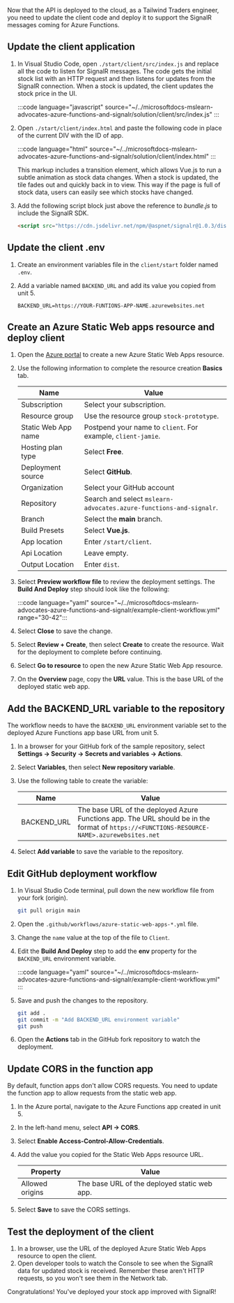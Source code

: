 Now that the API is deployed to the cloud, as a Tailwind Traders engineer, you need to update the client code and deploy it to support the SignalR messages coming for Azure Functions.

## Update the client application

1. In Visual Studio Code, open `./start/client/src/index.js` and replace all the code to listen for SignalR messages. The code gets the initial stock list with an HTTP request and then listens for updates from the SignalR connection. When a stock is updated, the client updates the stock price in the UI.
    
    :::code language="javascript" source="~/../microsoftdocs-mslearn-advocates-azure-functions-and-signalr/solution/client/src/index.js" :::

1. Open `./start/client/index.html` and paste the following code in place of the current DIV with the ID of app.

    :::code language="html" source="~/../microsoftdocs-mslearn-advocates-azure-functions-and-signalr/solution/client/index.html" :::
    
    This markup includes a transition element, which allows Vue.js to run a subtle animation as stock data changes. When a stock is updated, the tile fades out and quickly back in to view. This way if the page is full of stock data, users can easily see which stocks have changed.

1. Add the following script block just above the reference to *bundle.js* to include the SignalR SDK.

    ```html
    <script src="https://cdn.jsdelivr.net/npm/@aspnet/signalr@1.0.3/dist/browser/signalr.js"></script>
    ```

## Update the client .env 

1. Create an environment variables file in the `client/start` folder named `.env`.
1. Add a variable named `BACKEND_URL` and add its value you copied from unit 5.

    ```console
    BACKEND_URL=https://YOUR-FUNTIONS-APP-NAME.azurewebsites.net
    ```
## Create an Azure Static Web apps resource and deploy client

1. Open the [Azure portal](https://portal.azure.com/#create/Microsoft.FunctionApp) to create a new Azure Static Web Apps resource.
1. Use the following information to complete the resource creation **Basics** tab.

    | Name                                   | Value                          |
    | -------------------------------------- | ------------------------------ |
    | Subscription                            | Select your subscription.|
    | Resource group                         | Use the resource group `stock-prototype`.|
    | Static Web App name                      | Postpend your name to `client`. For example, `client-jamie`.|
    | Hosting plan type                       | Select **Free**.                       |
    | Deployment source                       | Select **GitHub**.                       |    
    | Organization                        | Select your GitHub account|
    | Repository    |  Search and select `mslearn-advocates.azure-functions-and-signalr`. |
    | Branch            | Select the **main** branch.                    |
    | Build Presets| Select **Vue.js**.|
    | App location | Enter `/start/client`.|
    | Api Location | Leave empty.|
    | Output Location | Enter `dist`.|

1. Select **Preview workflow file** to review the deployment settings. The **Build And Deploy** step should look like the following: 

    :::code language="yaml" source="~/../microsoftdocs-mslearn-advocates-azure-functions-and-signalr/example-client-workflow.yml" range="30-42":::

1. Select **Close** to save the change. 

1. Select **Review + Create**, then select **Create** to create the resource. Wait for the deployment to complete before continuing.
1. Select **Go to resource** to open the new Azure Static Web App resource.
1. On the **Overview** page, copy the **URL** value. This is the base URL of the deployed static web app. 

## Add the BACKEND_URL variable to the repository

The workflow needs to have the `BACKEND_URL` environment variable set to the deployed Azure Functions app base URL from unit 5.

1. In a browser for your GitHub fork of the sample repository, select **Settings -> Security -> Secrets and variables -> Actions**.
1. Select **Variables**, then select **New repository variable**. 
1. Use the following table to create the variable:

    |Name|Value|
    |---|---|
    |BACKEND_URL|The base URL of the deployed Azure Functions app. The URL should be in the format of `https://<FUNCTIONS-RESOURCE-NAME>.azurewebsites.net`|

1. Select **Add variable** to save the variable to the repository.

## Edit GitHub deployment workflow

1. In Visual Studio Code terminal, pull down the new workflow file from your fork (origin). 

    ```bash
    git pull origin main
    ```

1. Open the `.github/workflows/azure-static-web-apps-*.yml` file. 
1. Change the `name` value at the top of the file to `Client`.
1. Edit the **Build And Deploy** step to add the **env** property for the `BACKEND_URL` environment variable. 

    :::code language="yaml" source="~/../microsoftdocs-mslearn-advocates-azure-functions-and-signalr/example-client-workflow.yml" :::


1. Save and push the changes to the repository.

    ```bash
    git add .
    git commit -m "Add BACKEND_URL environment variable"
    git push
    ```

1. Open the **Actions** tab in the GitHub fork repository to watch the deployment. 

## Update CORS in the function app

By default, function apps don't allow CORS requests. You need to update the function app to allow requests from the static web app.

1. In the Azure portal, navigate to the Azure Functions app created in unit 5.
1. In the left-hand menu, select **API -> CORS**.
1. Select **Enable Access-Control-Allow-Credentials**.
1. Add the value you copied for the Static Web Apps resource URL. 

    |Property|Value|
    |--|--|
    |Allowed origins|The base URL of the deployed static web app. |

1. Select **Save** to save the CORS settings.

## Test the deployment of the client

1. In a browser, use the URL of the deployed Azure Static Web Apps resource to open the client.
1. Open developer tools to watch the Console to see when the SignalR data for updated stock is received. Remember these aren't HTTP requests, so you won't see them in the Network tab.

Congratulations! You've deployed your stock app improved with SignalR!